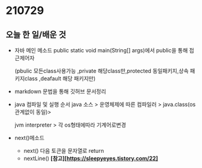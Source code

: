 # 210729

## 오늘 한 일/배운 것

- 자바 메인 메소드 public static void main(String[] args)에서 public을 통해 접근제어자

  (pbulic 모든class사용가능 ,private 해당class만,protected 동일패키지,상속 패키지class ,deafault 해당 패키지만)

- markdown 문법을 통해 깃허브 문서정리

- java 컴파일 및 실행 순서 java 소스 > 운영체제에 따른 컴파일러 > java.class(os관계없이 동일)>

  jvm interpreter > 각 os형태에따라 기계어로변경

- next()메소드 
  + next() 다음 토큰을 문자열로 return 
  + nextLine()     **[참고][https://sleepyeyes.tistory.com/22]**

